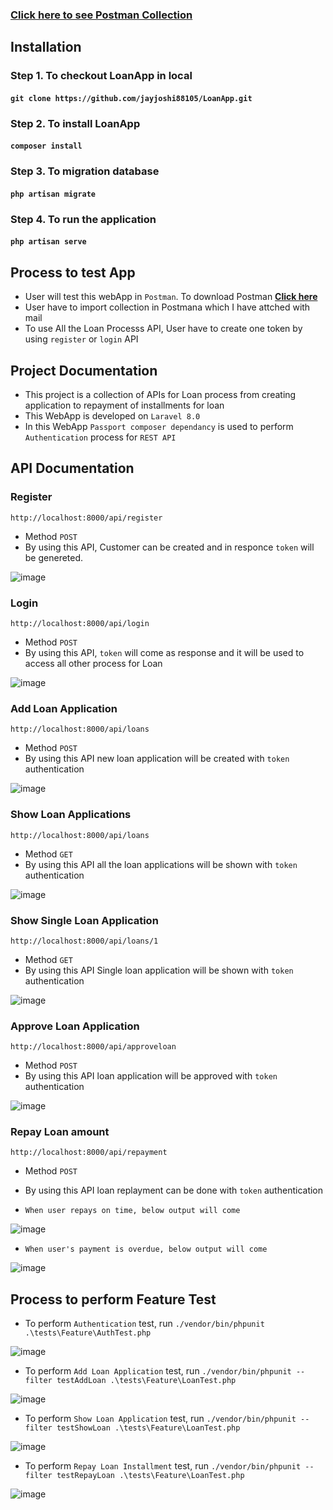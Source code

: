 ### **[Click here to see Postman Collection](https://documenter.getpostman.com/view/529680/UVkjvxPz)**

## Installation

### Step 1. To checkout LoanApp in local 
#### `git clone https://github.com/jayjoshi88105/LoanApp.git`
### Step 2. To install LoanApp
#### `composer install`
### Step 3. To migration database
#### `php artisan migrate`
### Step 4. To run the application
#### `php artisan serve`

## Process to test App

- User will test this webApp in `Postman`. To download Postman **[Click here](https://www.postman.com/downloads/)**
- User have to import collection in Postmana which I have attched with mail
- To use All the Loan Processs API, User have to create one token by using `register` or `login` API

## Project Documentation
- This project is a collection of APIs for Loan process from creating application to repayment of installments for loan
- This WebApp is developed on `Laravel 8.0`
- In this WebApp `Passport composer dependancy` is used to perform `Authentication` process for `REST API`

## API Documentation

### Register
`http://localhost:8000/api/register`
- Method `POST`
- By using this API, Customer can be created and in responce `token` will be genereted.

![image](https://user-images.githubusercontent.com/62538358/154794382-092772e6-b65d-4699-898f-70f157dc61b7.png)

### Login
`http://localhost:8000/api/login`
- Method `POST`
- By using this API, `token` will come as  response and it will be used to access all other process for Loan

![image](https://user-images.githubusercontent.com/62538358/154794824-eed310ae-0d7e-429d-b939-8f2d6a9f94c4.png)


### Add Loan Application
`http://localhost:8000/api/loans`
- Method `POST`
- By using this API new loan application will be created with `token` authentication

![image](https://user-images.githubusercontent.com/62538358/154794915-cbefeff4-d523-4362-b6d7-4b9771fc0a06.png)

### Show Loan Applications
`http://localhost:8000/api/loans`
- Method `GET`
- By using this API all the loan applications will be shown with `token` authentication

![image](https://user-images.githubusercontent.com/62538358/154794965-eb141335-fcb1-4a0c-8a91-ad13647769ba.png)

### Show Single Loan Application
`http://localhost:8000/api/loans/1`
- Method `GET`
- By using this API Single loan application will be shown with `token` authentication

![image](https://user-images.githubusercontent.com/62538358/154795010-f0f2dedf-c9a8-4ff5-b733-6a9afd09d2b7.png)

### Approve Loan Application
`http://localhost:8000/api/approveloan`
- Method `POST`
- By using this API loan application will be approved with `token` authentication

![image](https://user-images.githubusercontent.com/62538358/154795043-1b139b6d-ff22-4b6d-8f50-73b1c263c353.png)

### Repay Loan amount
`http://localhost:8000/api/repayment`
- Method `POST`
- By using this API loan replayment can be done with `token` authentication

- `When user repays on time, below output will come`

![image](https://user-images.githubusercontent.com/62538358/154795177-6eb7eb4e-dd74-47c2-92d5-f6586e60d001.png)

- `When user's payment is overdue, below output will come`

![image](https://user-images.githubusercontent.com/62538358/154795238-22f04541-566b-4da5-a5c9-97d0701d7105.png)


## Process to perform Feature Test
- To perform `Authentication` test, run `./vendor/bin/phpunit .\tests\Feature\AuthTest.php`

![image](https://user-images.githubusercontent.com/62538358/154795840-f72e6415-0986-4aea-9b2e-4245b20c8aee.png)

- To perform `Add Loan Application` test, run `./vendor/bin/phpunit --filter testAddLoan .\tests\Feature\LoanTest.php`

![image](https://user-images.githubusercontent.com/62538358/154795905-1b6ba900-2cf3-48e4-8c5f-cc7048bcd6f4.png)

- To perform `Show Loan Application` test, run `./vendor/bin/phpunit --filter testShowLoan .\tests\Feature\LoanTest.php`

![image](https://user-images.githubusercontent.com/62538358/154795964-1ae7aaef-f8f4-40dd-9d64-5f0992e20201.png)

- To perform `Repay Loan Installment` test, run `./vendor/bin/phpunit --filter testRepayLoan .\tests\Feature\LoanTest.php`

![image](https://user-images.githubusercontent.com/62538358/154796031-4c157dce-b47b-48ca-b1da-a3916a22bd78.png)




